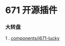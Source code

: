 # 671 开源插件

### 大转盘

1 . [components/i671-lucky](https://github.com/q25979/HB-/tree/master/components/i671-lucky)

